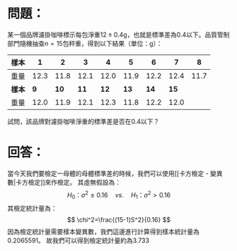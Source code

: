# 問題：
某一個品牌濾掛咖啡標示每包淨重$12\pm0.4\text{g}$，也就是標準差為0.4以下。品質管制部門隨機抽查$n=15$包秤重，得到以下結果（單位：g）：

| 樣本     | 1     | 2      | 3      | 4      | 5      | 6      | 7      | 8    |
| ------ | ----- | ------ | ------ | ------ | ------ | ------ | ------ | ---- |
| 重量     | 12.3  | 11.8   | 12.1   | 12.0   | 11.9   | 12.2   | 12.4   | 11.7 |
| **樣本** | **9** | **10** | **11** | **12** | **13** | **14** | **15** |      |
| 重量     | 12.0  | 11.9   | 12.1   | 12.3   | 11.8   | 12.2   | 12.0   |      |
試問，該品牌對濾掛咖啡淨重的標準差是否在0.4以下？
# 回答：
當今天我們要檢定一母體的母體標準差的時候，我們可以使用[[卡方檢定 - 變異數|卡方檢定]]來作檢定。
其虛無假設為：
$$
H_0\text{：}\sigma^2\leq0.16\quad vs.\quad H_1\text{：}\sigma^2>0.16
$$
其檢定統計量為：
$$
\chi^2=\frac{(15-1)S^2}{0.16}
$$
因為檢定統計量需要樣本變異數，我們這邊進行計算得到樣本統計量為$0.2065591$。
故我們可以得到檢定統計量約為$3.733$